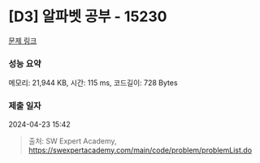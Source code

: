 # [D3] 알파벳 공부 - 15230 

[문제 링크](https://swexpertacademy.com/main/code/problem/problemDetail.do?contestProbId=AYLnMQT6vPADFATf) 

### 성능 요약

메모리: 21,944 KB, 시간: 115 ms, 코드길이: 728 Bytes

### 제출 일자

2024-04-23 15:42



> 출처: SW Expert Academy, https://swexpertacademy.com/main/code/problem/problemList.do